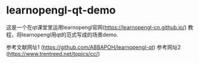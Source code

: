 # learnopengl-qt-demo
这是一个在qt课堂里运用learnopengl官网(https://learnopengl-cn.github.io/) 教程，将learnopengl用qt的范式写成的场景demo.

参考文献网址1 (https://github.com/ABBAPOH/learnopengl-qt)
参考网址2 (https://www.trentreed.net/topics/cc/)
